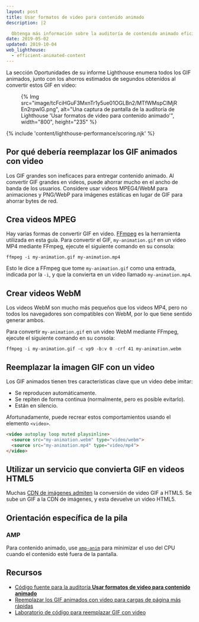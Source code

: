 ```yaml
---
layout: post
title: Usar formatos de video para contenido animado
description: |2

  Obtenga más información sobre la auditoría de contenido animado eficiente.
date: 2019-05-02
updated: 2019-10-04
web_lighthouse:
  - efficient-animated-content
---
```


La sección Oportunidades de su informe Lighthouse enumera todos los GIF animados, junto con los ahorros estimados de segundos obtenidos al convertir estos GIF en video:

<figure>{% Img src="image/tcFciHGuF3MxnTr1y5ue01OGLBn2/MTfWMspCIMjREn2rpwlG.png", alt="Una captura de pantalla de la auditoría de Lighthouse 'Usar formatos de video para contenido animado'", width="800", height="235" %}</figure>

{% include 'content/lighthouse-performance/scoring.njk' %}

## Por qué debería reemplazar los GIF animados con video

Los GIF grandes son ineficaces para entregar contenido animado. Al convertir GIF grandes en videos, puede ahorrar mucho en el ancho de banda de los usuarios. Considere usar videos MPEG4/WebM para animaciones y PNG/WebP para imágenes estáticas en lugar de GIF para ahorrar bytes de red.

## Crea videos MPEG

Hay varias formas de convertir GIF en video. [FFmpeg](https://ffmpeg.org/) es la herramienta utilizada en esta guía. Para convertir el GIF, `my-animation.gif` en un video MP4 mediante FFmpeg, ejecute el siguiente comando en su consola:

`ffmpeg -i my-animation.gif my-animation.mp4`

Esto le dice a FFmpeg que tome `my-animation.gif` como una entrada, indicada por la `-i`, y que la convierta en un video llamado `my-animation.mp4`.

## Crear videos WebM

Los videos WebM son mucho más pequeños que los videos MP4, pero no todos los navegadores son compatibles con WebM, por lo que tiene sentido generar ambos.

Para convertir `my-animation.gif` en un video WebM mediante FFmpeg, ejecute el siguiente comando en su consola:

`ffmpeg -i my-animation.gif -c vp9 -b:v 0 -crf 41 my-animation.webm`

## Reemplazar la imagen GIF con un video

Los GIF animados tienen tres características clave que un video debe imitar:

- Se reproducen automáticamente.
- Se repiten de forma continua (normalmente, pero es posible evitarlo).
- Están en silencio.

Afortunadamente, puede recrear estos comportamientos usando el elemento `<video>`.

```html
<video autoplay loop muted playsinline>
  <source src="my-animation.webm" type="video/webm">
  <source src="my-animation.mp4" type="video/mp4">
</video>
```

## Utilizar un servicio que convierta GIF en videos HTML5

Muchas [CDN de imágenes admiten](/image-cdns/) la conversión de video GIF a HTML5. Se sube un GIF a la CDN de imágenes, y esta devuelve un video HTML5.

## Orientación específica de la pila

### AMP

Para contenido animado, use [`amp-anim`](https://amp.dev/documentation/components/amp-anim/) para minimizar el uso del CPU cuando el contenido esté fuera de la pantalla.

## Recursos

- [Código fuente para la auditoría **Usar formatos de video para contenido animado**](https://github.com/GoogleChrome/lighthouse/blob/master/core/audits/byte-efficiency/efficient-animated-content.js)
- [Reemplazar los GIF animados con video para cargas de página más rápidas](/replace-gifs-with-videos)
- [Laboratorio de código para reemplazar GIF con video](/codelab-replace-gifs-with-video)
